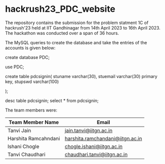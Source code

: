 # hackrush23_PDC_website

The repository contains the submission for the problem statment 1C of hackrush'23 held at IIT Gandhinagar from 14th April 2023 to 16th April 2023.
The hackathon was conducted over a span of 36 hours.

The MySQL queries to create the database and take the entries of the accounts is given below:

create database PDC;

use PDC;

create table pdcsignin(
stuname varchar(30),
stuemail varchar(30) primary key,
stupswd varchar(100)

);

desc table pdcsignin;
select * from pdcsignin;

The team members were:

| Team Member Name| Email |
| --- | --- | 
| Tanvi Jain | jain.tanvi@iitgn.ac.in| 
|Harshita Ramcahndani | harshita.ramchandani@iitgn.ac.in |
| Ishani Chogle | chogle.ishani@iitgn.ac.in | 
| Tanvi Chaudhari | chaudhari.tanvi@iitgn.ac.in | 

